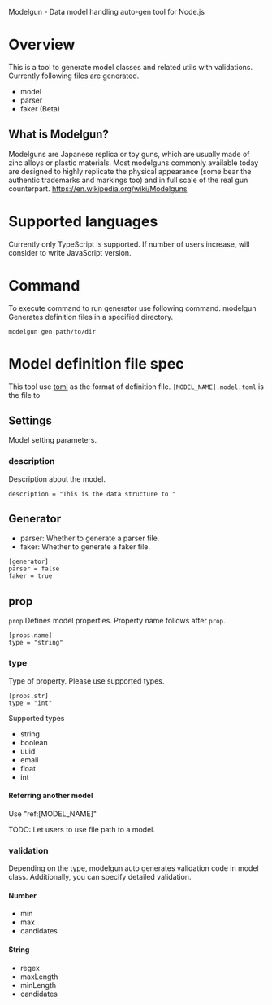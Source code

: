 Modelgun - Data model handling auto-gen tool for Node.js

# Overview
This is a tool to generate model classes and related utils with validations.
Currently following files are generated.

- model
- parser
- faker (Beta)

## What is Modelgun?
Modelguns are Japanese replica or toy guns, which are usually made of zinc alloys or plastic materials. Most modelguns commonly available today are designed to highly replicate the physical appearance (some bear the authentic trademarks and markings too) and in full scale of the real gun counterpart.
https://en.wikipedia.org/wiki/Modelguns

# Supported languages
Currently only TypeScript is supported. If number of users increase, will consider
to write JavaScript version.

# Command
To execute command to run generator use following command.
modelgun Generates definition files in a specified directory.
```
modelgun gen path/to/dir
```

# Model definition file spec
This tool use [toml](https://github.com/toml-lang/toml) as the format of definition file. `[MODEL_NAME].model.toml` is the file to

## Settings
Model setting parameters.

### description
Description about the model.
```
description = "This is the data structure to "
```

## Generator
- parser: Whether to generate a parser file.
- faker: Whether to generate a faker file.
```
[generator]
parser = false
faker = true
```

## prop
`prop` Defines model properties. Property name follows after `prop`.

```
[props.name]
type = "string"
```

### type
Type of property. Please use supported types.
```
[props.str]
type = "int"
```

Supported types
- string
- boolean
- uuid
- email
- float
- int

#### Referring another model
Use "ref:[MODEL_NAME]"

TODO: Let users to use file path to a model.

### validation
Depending on the type, modelgun auto generates validation code in model class.
Additionally, you can specify detailed validation.

#### Number
- min
- max
- candidates

#### String
- regex
- maxLength
- minLength
- candidates
